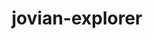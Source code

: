 ---
title: jovian-explorer
github: https://github.com/jovian-explorer
mode: dark
transition: 1s
score: 66.4
archetype:
- Minimalistic
---